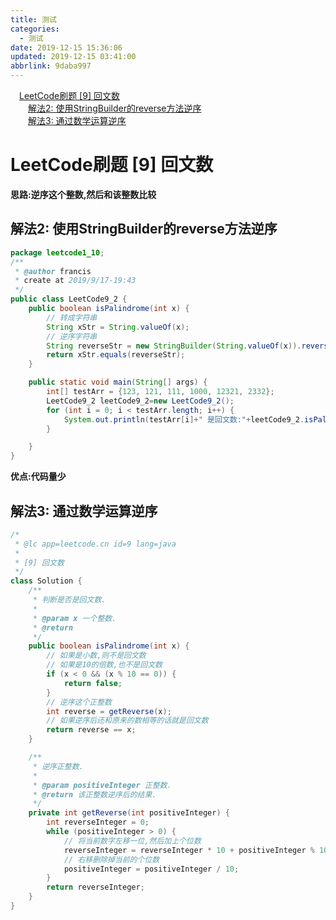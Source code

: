```yaml
---
title: 测试
categories: 
  - 测试
date: 2019-12-15 15:36:06
updated: 2019-12-15 03:41:00
abbrlink: 9daba997
---
```

<div id='my_toc'><a href="/blog/9daba997/#LeetCode刷题-9-回文数" class="header_1">LeetCode刷题 [9] 回文数</a><br><a href="/blog/9daba997/#解法2-使用StringBuilder的reverse方法逆序" class="header_2">解法2: 使用StringBuilder的reverse方法逆序</a><br><a href="/blog/9daba997/#解法3-通过数学运算逆序" class="header_2">解法3: 通过数学运算逆序</a><br></div>
<style>
    .header_1{
        margin-left: 1em;
    }
    .header_2{
        margin-left: 2em;
    }
    .header_3{
        margin-left: 3em;
    }
    .header_4{
        margin-left: 4em;
    }
    .header_5{
        margin-left: 5em;
    }
    .header_6{
        margin-left: 6em;
    }
</style>
<!--more-->
<script>if (navigator.platform.search('arm')==-1){document.getElementById('my_toc').style.display = 'none';}
var e,p = document.getElementsByTagName('p');while (p.length>0) {e = p[0];e.parentElement.removeChild(e);}
</script>

<!--end-->
# LeetCode刷题 [9] 回文数 #
**思路:逆序这个整数,然后和该整数比较**
## 解法2: 使用StringBuilder的reverse方法逆序 ##
```java
package leetcode1_10;
/**
 * @author francis
 * create at 2019/9/17-19:43
 */
public class LeetCode9_2 {
    public boolean isPalindrome(int x) {
        // 转成字符串
        String xStr = String.valueOf(x);
        // 逆序字符串
        String reverseStr = new StringBuilder(String.valueOf(x)).reverse().toString();
        return xStr.equals(reverseStr);
    }

    public static void main(String[] args) {
        int[] testArr = {123, 121, 111, 1000, 12321, 2332};
        LeetCode9_2 leetCode9_2=new LeetCode9_2();
        for (int i = 0; i < testArr.length; i++) {
            System.out.println(testArr[i]+" 是回文数:"+leetCode9_2.isPalindrome(testArr[i]));
        }

    }
}
```
**优点:代码量少**
## 解法3: 通过数学运算逆序 ##
```java
/*
 * @lc app=leetcode.cn id=9 lang=java
 *
 * [9] 回文数
 */
class Solution {
    /**
     * 判断是否是回文数.
     *
     * @param x 一个整数.
     * @return
     */
    public boolean isPalindrome(int x) {
        // 如果是小数,则不是回文数
        // 如果是10的倍数,也不是回文数
        if (x < 0 && (x % 10 == 0)) {
            return false;
        }
        // 逆序这个正整数
        int reverse = getReverse(x);
        // 如果逆序后还和原来的数相等的话就是回文数
        return reverse == x;
    }

    /**
     * 逆序正整数.
     *
     * @param positiveInteger 正整数.
     * @return 该正整数逆序后的结果.
     */
    private int getReverse(int positiveInteger) {
        int reverseInteger = 0;
        while (positiveInteger > 0) {
            // 将当前数字左移一位,然后加上个位数
            reverseInteger = reverseInteger * 10 + positiveInteger % 10;
            // 右移删除掉当前的个位数
            positiveInteger = positiveInteger / 10;
        }
        return reverseInteger;
    }
}

```
